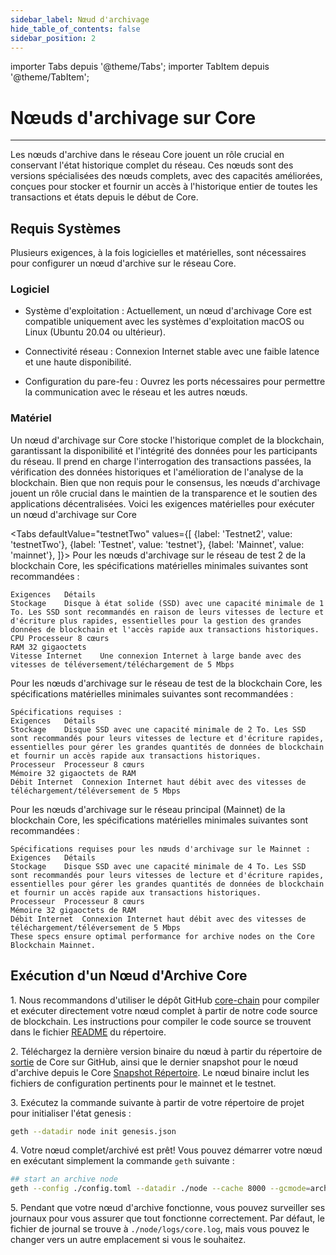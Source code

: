```yaml
---
sidebar_label: Nœud d'archivage
hide_table_of_contents: false
sidebar_position: 2
---
```


importer Tabs depuis '@theme/Tabs';
importer TabItem depuis '@theme/TabItem';

# Nœuds d'archivage sur Core

---

Les nœuds d'archive dans le réseau Core jouent un rôle crucial en conservant l'état historique complet du réseau. Ces nœuds sont des versions spécialisées des nœuds complets, avec des capacités améliorées, conçues pour stocker et fournir un accès à l'historique entier de toutes les transactions et états depuis le début de Core.

## Requis Systèmes

Plusieurs exigences, à la fois logicielles et matérielles, sont nécessaires pour configurer un nœud d'archive sur le réseau Core.

### Logiciel

- Système d'exploitation : Actuellement, un nœud d'archivage Core est compatible uniquement avec les systèmes d'exploitation macOS ou Linux (Ubuntu 20.04 ou ultérieur).

- Connectivité réseau : Connexion Internet stable avec une faible latence et une haute disponibilité.

- Configuration du pare-feu : Ouvrez les ports nécessaires pour permettre la communication avec le réseau et les autres nœuds.

### Matériel

Un nœud d'archivage sur Core stocke l'historique complet de la blockchain, garantissant la disponibilité et l'intégrité des données pour les participants du réseau. Il prend en charge l'interrogation des transactions passées, la vérification des données historiques et l'amélioration de l'analyse de la blockchain. Bien que non requis pour le consensus, les nœuds d'archivage jouent un rôle crucial dans le maintien de la transparence et le soutien des applications décentralisées. Voici les exigences matérielles pour exécuter un nœud d'archivage sur Core

<Tabs
defaultValue="testnetTwo"
values={[
{label: 'Testnet2', value: 'testnetTwo'},
{label: 'Testnet', value: 'testnet'},
{label: 'Mainnet', value: 'mainnet'},
]}> <TabItem value="testnetTwo">
Pour les nœuds d'archivage sur le réseau de test 2 de la blockchain Core, les spécifications matérielles minimales suivantes sont recommandées :

```
Exigences	Détails
Stockage	Disque à état solide (SSD) avec une capacité minimale de 1 To. Les SSD sont recommandés en raison de leurs vitesses de lecture et d'écriture plus rapides, essentielles pour la gestion des grandes données de blockchain et l'accès rapide aux transactions historiques.
CPU	Processeur 8 cœurs
RAM	32 gigaoctets
Vitesse Internet	Une connexion Internet à large bande avec des vitesses de téléversement/téléchargement de 5 Mbps
```

  </TabItem>
  <TabItem value="testnet">Pour les nœuds d'archivage sur le réseau de test de la blockchain Core, les spécifications matérielles minimales suivantes sont recommandées :

```
Spécifications requises :
Exigences	Détails
Stockage	Disque SSD avec une capacité minimale de 2 To. Les SSD sont recommandés pour leurs vitesses de lecture et d'écriture rapides, essentielles pour gérer les grandes quantités de données de blockchain et fournir un accès rapide aux transactions historiques.
Processeur	Processeur 8 cœurs
Mémoire	32 gigaoctets de RAM
Débit Internet	Connexion Internet haut débit avec des vitesses de téléchargement/téléversement de 5 Mbps
```

  </TabItem>
  <TabItem value="mainnet">Pour les nœuds d'archivage sur le réseau principal (Mainnet) de la blockchain Core, les spécifications matérielles minimales suivantes sont recommandées :

```
Spécifications requises pour les nœuds d'archivage sur le Mainnet :
Exigences	Détails
Stockage	Disque SSD avec une capacité minimale de 4 To. Les SSD sont recommandés pour leurs vitesses de lecture et d'écriture rapides, essentielles pour gérer les grandes quantités de données de blockchain et fournir un accès rapide aux transactions historiques.
Processeur	Processeur 8 cœurs
Mémoire	32 gigaoctets de RAM
Débit Internet	Connexion Internet haut débit avec des vitesses de téléchargement/téléversement de 5 Mbps
These specs ensure optimal performance for archive nodes on the Core Blockchain Mainnet.
```

  </TabItem>
</Tabs>

## Exécution d'un Nœud d'Archive Core

1\. Nous recommandons d'utiliser le dépôt GitHub [core-chain](https://github.com/coredao-org/core-chain) pour compiler et exécuter directement votre nœud complet à partir de notre code source de blockchain. Les instructions pour compiler le code source se trouvent dans le fichier [README](https://github.com/coredao-org/core-chain#building-the-source) du répertoire.

2\. Téléchargez la dernière version binaire du nœud à partir du répertoire de [sortie](https://github.com/coredao-org/core-chain/releases/latest) de Core sur GitHub, ainsi que le dernier snapshot pour le nœud d'archive depuis le Core [Snapshot Répertoire](https://github.com/coredao-org/core-snapshots?tab=readme-ov-file#archive-full). Le nœud binaire inclut les fichiers de configuration pertinents pour le mainnet et le testnet.

3\. Exécutez la commande suivante à partir de votre répertoire de projet pour initialiser l'état genesis :

```bash
geth --datadir node init genesis.json
```

4\. Votre nœud complet/archivé est prêt! Vous pouvez démarrer votre nœud en exécutant simplement la commande `geth` suivante :

```bash
## start an archive node
geth --config ./config.toml --datadir ./node --cache 8000 --gcmode=archive --syncmode=full 
```

5\. Pendant que votre nœud d'archive fonctionne, vous pouvez surveiller ses journaux pour vous assurer que tout fonctionne correctement. Par défaut, le fichier de journal se trouve à `./node/logs/core.log`, mais vous pouvez le changer vers un autre emplacement si vous le souhaitez.

